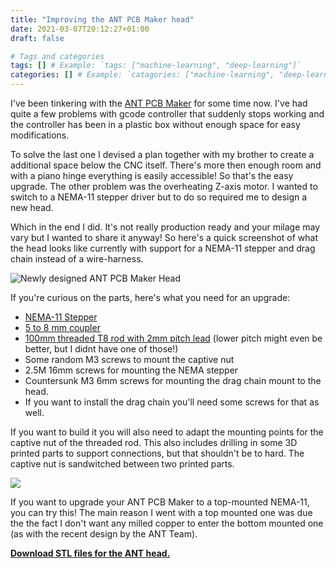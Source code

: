 ```yaml
---
title: "Improving the ANT PCB Maker head"
date: 2021-03-07T20:12:27+01:00
draft: false

# Tags and categories
tags: [] # Example: `tags: ["machine-learning", "deep-learning"]`
categories: [] # Example: `catagories: ["machine-learning", "deep-learning"]`
---
```


I've been tinkering with the [ANT PCB Maker](https://jplattel.nl/post/2020-05-02-ant-pcb-maker/) for some time now. I've had quite a few problems with gcode controller that suddenly stops working and the controller has been in a plastic box without enough space for easy modifications. 

To solve the last one I devised a plan together with my brother to create a additional space below the CNC itself. There's more then enough room and with a piano hinge everything is easily accessible! So that's the easy upgrade. The other problem was the overheating Z-axis motor. I wanted to switch to a NEMA-11 stepper driver but to do so required me to design a new head. 

Which in the end I did. It's not really production ready and your milage may vary but I wanted to share it anyway! So here's a quick screenshot of what the head looks like currently with support for a NEMA-11 stepper and drag chain instead of a wire-harness.

![Newly designed ANT PCB Maker Head](/img/ant-new-head-design.png)

If you're curious on the parts, here's what you need for an upgrade:

*   [NEMA-11 Stepper](https://nl.aliexpress.com/item/32897352971.html?spm=a2g0s.9042311.0.0.27424c4dtZRNNp)
*   [5 to 8 mm coupler](https://nl.aliexpress.com/item/4000284572410.html?spm=a2g0s.9042311.0.0.27424c4d0s69zZ)
*   [100mm threaded T8 rod with 2mm pitch lead](https://nl.aliexpress.com/item/32507277503.html?spm=a2g0s.9042311.0.0.27424c4d0s69zZ) (lower pitch might even be better, but I didnt have one of those!)
*   Some random M3 screws to mount the captive nut
*   2.5M 16mm screws for mounting the NEMA stepper
*   Countersunk M3 6mm screws for mounting the drag chain mount to the head.
*   If you want to install the drag chain you'll need some screws for that as well.

If you want to build it you will also need to adapt the mounting points for the captive nut of the threaded rod. This also includes drilling in some 3D printed parts to support connections, but that shouldn't be to hard. The captive nut is sandwitched between two printed parts.

![](/img/ant-captive-nut-threaded-rod.png)

If you want to upgrade your ANT PCB Maker to a top-mounted NEMA-11, you can try this! The main reason I went with a top mounted one was due the the fact I don't want any milled copper to enter the bottom mounted one (as with the recent design by the ANT Team).

**[Download STL files for the ANT head.](/files/2021-03-07-ant-modified-head-jplattel.zip)**